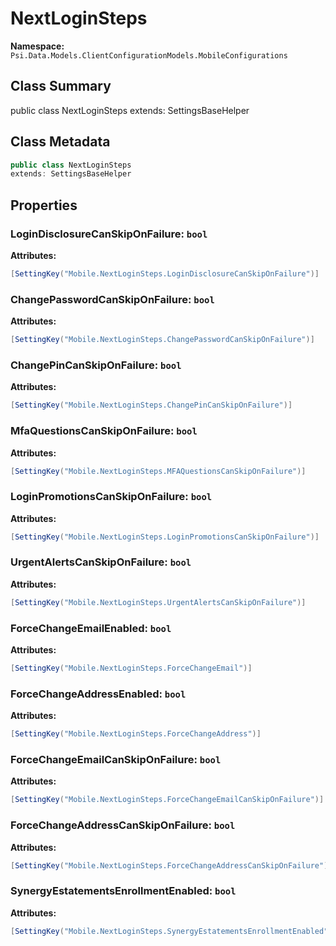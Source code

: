 # NextLoginSteps

**Namespace:** `Psi.Data.Models.ClientConfigurationModels.MobileConfigurations`

## Class Summary

public class NextLoginSteps
extends: SettingsBaseHelper

## Class Metadata

```typescript
public class NextLoginSteps
extends: SettingsBaseHelper
```

## Properties

### LoginDisclosureCanSkipOnFailure: `bool`

**Attributes:**
```csharp
[SettingKey("Mobile.NextLoginSteps.LoginDisclosureCanSkipOnFailure")]
```

### ChangePasswordCanSkipOnFailure: `bool`

**Attributes:**
```csharp
[SettingKey("Mobile.NextLoginSteps.ChangePasswordCanSkipOnFailure")]
```

### ChangePinCanSkipOnFailure: `bool`

**Attributes:**
```csharp
[SettingKey("Mobile.NextLoginSteps.ChangePinCanSkipOnFailure")]
```

### MfaQuestionsCanSkipOnFailure: `bool`

**Attributes:**
```csharp
[SettingKey("Mobile.NextLoginSteps.MFAQuestionsCanSkipOnFailure")]
```

### LoginPromotionsCanSkipOnFailure: `bool`

**Attributes:**
```csharp
[SettingKey("Mobile.NextLoginSteps.LoginPromotionsCanSkipOnFailure")]
```

### UrgentAlertsCanSkipOnFailure: `bool`

**Attributes:**
```csharp
[SettingKey("Mobile.NextLoginSteps.UrgentAlertsCanSkipOnFailure")]
```

### ForceChangeEmailEnabled: `bool`

**Attributes:**
```csharp
[SettingKey("Mobile.NextLoginSteps.ForceChangeEmail")]
```

### ForceChangeAddressEnabled: `bool`

**Attributes:**
```csharp
[SettingKey("Mobile.NextLoginSteps.ForceChangeAddress")]
```

### ForceChangeEmailCanSkipOnFailure: `bool`

**Attributes:**
```csharp
[SettingKey("Mobile.NextLoginSteps.ForceChangeEmailCanSkipOnFailure")]
```

### ForceChangeAddressCanSkipOnFailure: `bool`

**Attributes:**
```csharp
[SettingKey("Mobile.NextLoginSteps.ForceChangeAddressCanSkipOnFailure")]
```

### SynergyEstatementsEnrollmentEnabled: `bool`

**Attributes:**
```csharp
[SettingKey("Mobile.NextLoginSteps.SynergyEstatementsEnrollmentEnabled")]
```
